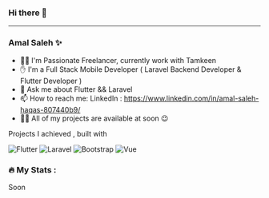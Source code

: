 ### Hi there 👋
<hr>

### Amal Saleh ✨

- 👩‍💻 I'm Passionate Freelancer, currently work with Tamkeen
- ✋ I'm a Full Stack Mobile Developer ( Laravel Backend Developer & Flutter Developer )
- 💬 Ask me about Flutter && Laravel
- 📫 How to reach me: LinkedIn : https://www.linkedin.com/in/amal-saleh-haqas-807440b9/
- 👩‍💻 All of my projects are available at soon 😉

Projects I achieved , built with

![Flutter][Flutter.dev]
![Laravel][Laravel.com]
![Bootstrap][Bootstrap.com]
![Vue][Vue.js]

### :fire: My Stats :
Soon


<!-- MARKDOWN LINKS & IMAGES -->
[Flutter.dev]: https://img.shields.io/badge/Flutter-065A9D?style=for-the-badge&logo=flutter&logoColor=5FC9F8
[Vue.js]: https://img.shields.io/badge/Vue.js-35495E?style=for-the-badge&logo=vuedotjs&logoColor=4FC08D
[Laravel.com]: https://img.shields.io/badge/Laravel-FF2D20?style=for-the-badge&logo=laravel&logoColor=white
[Bootstrap.com]: https://img.shields.io/badge/Bootstrap-563D7C?style=for-the-badge&logo=bootstrap&logoColor=white
